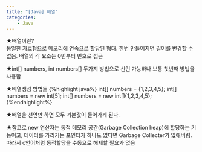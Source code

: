 ```yaml
---
title: "[Java] 배열"
categories:
    - Java
---
```

★배열이란?<br>
동일한 자료형으로 메모리에 연속으로 할당된 형태. 한번 만들어지면 길이를 변경할 수 없음. 배열의 각 요소는 0번부터 번호로 접근

★int[] numbers, int numbers[] 두가지 방법으로 선언 가능하나 보통 첫번째 방법을 사용함

★배열생성 방법들
{%highlight java%}
int[] numbers = {1,2,3,4,5};
int[] numbers = new int[5];
int[] numbers = new int[]{1,2,3,4,5};
{%endhighlight%}

★배열을 선언만 하면 모두 기본값이 들어가게 된다.

★참고로 new 연산자는 동적 메모리 공간(Garbage Collection heap)에 할당하는 기능이고,
데이터롤 가리키는 포인터가 하나도 없다면 Garbage Collecter가 없애버림. 따라서 c언어처럼 동적할당을 수동으로 해제할 필요가 없음